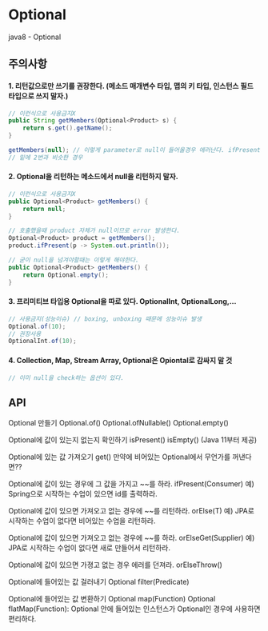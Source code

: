 # Optional
java8 - Optional

<!-- https://docs.google.com/document/d/1UxKM56um1mjGeayxmJmvALM5CDIJC17vx1-sDwoEbSs/edit# -->

## 주의사항 ##

#### 1. 리턴값으로만 쓰기를 권장한다. (메소드 매개변수 타입, 맵의 키 타입, 인스턴스 필드 타입으로 쓰지 말자.) ####
````java
// 이런식으로 사용금지X
public String getMembers(Optional<Product> s) {
	return s.get().getName();
}

getMembers(null); // 이렇게 parameter로 null이 들어올경우 에러난다. ifPresent도 마찬가지다.
// 밑에 2번과 비슷한 경우

````

#### 2. Optional을 리턴하는 메소드에서 null을 리턴하지 말자. ####
````java
// 이런식으로 사용금지X
public Optional<Product> getMembers() {
	return null;
}

// 호출했을때 product 자체가 null이므로 error 발생한다.
Optional<Product> product = getMembers();
product.ifPresent(p -> System.out.println());
````
````java
// 굳이 null을 넘겨야할때는 이렇게 해야한다. 
public Optional<Product> getMembers() {
	return Optional.empty();
}
````

#### 3. 프리미티브 타입용 Optional을 따로 있다. OptionalInt, OptionalLong,... ####
````java
// 사용금지(성능이슈) // boxing, unboxing 때문에 성능이슈 발생
Optional.of(10);
// 권장사용
OptionalInt.of(10);
````

#### 4. Collection, Map, Stream Array, Optional은 Opiontal로 감싸지 말 것 ####
````java
// 이미 null을 check하는 옵션이 있다.
````

## API ##
Optional 만들기
Optional.of()
Optional.ofNullable()
Optional.empty()

Optional에 값이 있는지 없는지 확인하기
isPresent()
isEmpty() (Java 11부터 제공)

Optional에 있는 값 가져오기
get()
만약에 비어있는 Optional에서 무언가를 꺼낸다면??

Optional에 값이 있는 경우에 그 값을 가지고 ~~를 하라.
ifPresent(Consumer)
예) Spring으로 시작하는 수업이 있으면 id를 출력하라.

Optional에 값이 있으면 가져오고 없는 경우에 ~~를 리턴하라.
orElse(T)
예) JPA로 시작하는 수업이 없다면 비어있는 수업을 리턴하라.

Optional에 값이 있으면 가져오고 없는 경우에 ~~를 하라.
orElseGet(Supplier)
예) JPA로 시작하는 수업이 없다면 새로 만들어서 리턴하라.

Optional에 값이 있으면 가졍고 없는 경우 에러를 던져라.
orElseThrow()

Optional에 들어있는 값 걸러내기
Optional filter(Predicate)

Optional에 들어있는 값 변환하기
Optional map(Function)
Optional flatMap(Function): Optional 안에 들어있는 인스턴스가 Optional인 경우에 사용하면 편리하다.

